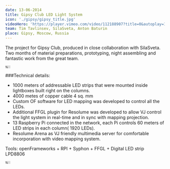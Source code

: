 ```yaml
---
date: 13-06-2014
title: Gipsy Club LED Light System
icon: './gipsy/gipsy_title.jpg'
videoHero: 'https://player.vimeo.com/video/112188907?title=0&autoplay=1&muted=1'
team: Tim Tavlinsev, SilaSveta, Anton Baturin
place: Gipsy, Moscow, Russia
---
```


The project for Gipsy Club, produced in close collaboration with SilaSveta. Two months of material preparations, prototyping, night assembling and fantastic work from the great team.

<iframe width="16" height="9" src="https://player.vimeo.com/video/112188907" frameborder="0" webkitallowfullscreen="webkitallowfullscreen" mozallowfullscreen="mozallowfullscreen" allowfullscreen="allowfullscreen"></iframe>

###Technical details:

- 1000 meters of addressable LED strips that were mounted inside lightboxes built right on the columns.
- 4000 metes of copper cable 4 sq. mm
- Custom OF software for LED mapping was developed to control all the LEDs.
- Additional FFGL plugin for Resolume was developed to allow VJ control the light system in real-time and in sync with mapping projection.
- 13 Raspberry Pi connected in the network, each Pi controls 60 meters of LED strips in each column( 1920 LEDs).
- Resolume Arena as VJ friendly multimedia server for comfortable incorporation with video mapping system.

Tools: openFrameworks + RPI + Syphon + FFGL + Digital LED strip LPD8806

<iframe width="16" height="9" src="https://www.youtube.com/embed/k29sZQY9SUY" frameborder="0" allow="autoplay; encrypted-media" allowfullscreen></iframe>
